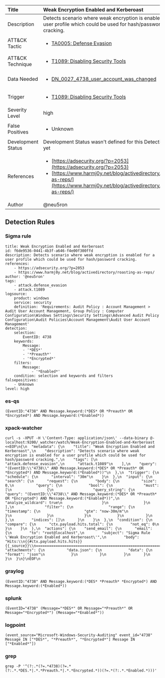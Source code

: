 | Title                | Weak Encryption Enabled and Kerberoast                                                                                                                                                 |
|:---------------------|:------------------------------------------------------------------------------------------------------------------------------------------------------------|
| Description          | Detects scenario where weak encryption is enabled for a user profile which could be used for hash/password cracking.                                                                                                                                           |
| ATT&amp;CK Tactic    |  <ul><li>[TA0005: Defense Evasion](https://attack.mitre.org/tactics/TA0005)</li></ul>  |
| ATT&amp;CK Technique | <ul><li>[T1089: Disabling Security Tools](https://attack.mitre.org/techniques/T1089)</li></ul>  |
| Data Needed          | <ul><li>[DN_0027_4738_user_account_was_changed](../Data_Needed/DN_0027_4738_user_account_was_changed.md)</li></ul>  |
| Trigger              | <ul><li>[T1089: Disabling Security Tools](../Triggers/T1089.md)</li></ul>  |
| Severity Level       | high |
| False Positives      | <ul><li>Unknown</li></ul>  |
| Development Status   |  Development Status wasn't defined for this Detection Rule yet  |
| References           | <ul><li>[https://adsecurity.org/?p=2053](https://adsecurity.org/?p=2053)</li><li>[https://www.harmj0y.net/blog/activedirectory/roasting-as-reps/](https://www.harmj0y.net/blog/activedirectory/roasting-as-reps/)</li></ul>  |
| Author               | @neu5ron |


## Detection Rules

### Sigma rule

```
title: Weak Encryption Enabled and Kerberoast
id: f6de9536-0441-4b3f-a646-f4e00f300ffd
description: Detects scenario where weak encryption is enabled for a user profile which could be used for hash/password cracking.
references:
    - https://adsecurity.org/?p=2053
    - https://www.harmj0y.net/blog/activedirectory/roasting-as-reps/
author: '@neu5ron'
tags:
    - attack.defense_evasion
    - attack.t1089
logsource:
    product: windows
    service: security
    definition: 'Requirements: Audit Policy : Account Management > Audit User Account Management, Group Policy : Computer Configuration\Windows Settings\Security Settings\Advanced Audit Policy Configuration\Audit Policies\Account Management\Audit User Account Management'
detection:
    selection:
        EventID: 4738
    keywords:
        Message:
        - '*DES*'
        - '*Preauth*'
        - '*Encrypted*'
    filters:
        Message:
            - '*Enabled*'
    condition: selection and keywords and filters
falsepositives: 
    - Unknown
level: high

```





### es-qs
    
```
(EventID:"4738" AND Message.keyword:(*DES* OR *Preauth* OR *Encrypted*) AND Message.keyword:(*Enabled*))
```


### xpack-watcher
    
```
curl -s -XPUT -H \'Content-Type: application/json\' --data-binary @- localhost:9200/_watcher/watch/Weak-Encryption-Enabled-and-Kerberoast <<EOF\n{\n  "metadata": {\n    "title": "Weak Encryption Enabled and Kerberoast",\n    "description": "Detects scenario where weak encryption is enabled for a user profile which could be used for hash/password cracking.",\n    "tags": [\n      "attack.defense_evasion",\n      "attack.t1089"\n    ],\n    "query": "(EventID:\\"4738\\" AND Message.keyword:(*DES* OR *Preauth* OR *Encrypted*) AND Message.keyword:(*Enabled*))"\n  },\n  "trigger": {\n    "schedule": {\n      "interval": "30m"\n    }\n  },\n  "input": {\n    "search": {\n      "request": {\n        "body": {\n          "size": 0,\n          "query": {\n            "bool": {\n              "must": [\n                {\n                  "query_string": {\n                    "query": "(EventID:\\"4738\\" AND Message.keyword:(*DES* OR *Preauth* OR *Encrypted*) AND Message.keyword:(*Enabled*))",\n                    "analyze_wildcard": true\n                  }\n                }\n              ],\n              "filter": {\n                "range": {\n                  "timestamp": {\n                    "gte": "now-30m/m"\n                  }\n                }\n              }\n            }\n          }\n        },\n        "indices": []\n      }\n    }\n  },\n  "condition": {\n    "compare": {\n      "ctx.payload.hits.total": {\n        "not_eq": 0\n      }\n    }\n  },\n  "actions": {\n    "send_email": {\n      "email": {\n        "to": "root@localhost",\n        "subject": "Sigma Rule \'Weak Encryption Enabled and Kerberoast\'",\n        "body": "Hits:\\n{{#ctx.payload.hits.hits}}{{_source}}\\n================================================================================\\n{{/ctx.payload.hits.hits}}",\n        "attachments": {\n          "data.json": {\n            "data": {\n              "format": "json"\n            }\n          }\n        }\n      }\n    }\n  }\n}\nEOF\n
```


### graylog
    
```
(EventID:"4738" AND Message.keyword:(*DES* *Preauth* *Encrypted*) AND Message.keyword:(*Enabled*))
```


### splunk
    
```
(EventID="4738" (Message="*DES*" OR Message="*Preauth*" OR Message="*Encrypted*") (Message="*Enabled*"))
```


### logpoint
    
```
(event_source="Microsoft-Windows-Security-Auditing" event_id="4738" Message IN ["*DES*", "*Preauth*", "*Encrypted*"] Message IN ["*Enabled*"])
```


### grep
    
```
grep -P '^(?:.*(?=.*4738)(?=.*(?:.*.*DES.*|.*.*Preauth.*|.*.*Encrypted.*))(?=.*(?:.*.*Enabled.*)))'
```



